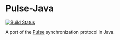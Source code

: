 Pulse-Java
==============

[![Build Status](https://travis-ci.org/dapperstout/pulse-java.svg)](https://travis-ci.org/dapperstout/pulse-java)

A port of the [Pulse][1] synchronization protocol in Java.

[1]: https://ind.ie/pulse/
